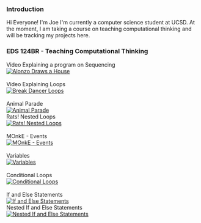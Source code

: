 ### Introduction
Hi Everyone! I'm Joe I'm currently a computer science student at UCSD. At the moment, I am taking a course on teaching computational thinking and will be tracking my projects here.

### EDS 124BR - Teaching Computational Thinking
Video Explaining a program on Sequencing\
[![Alonzo Draws a House](https://img.youtube.com/vi/5iB7cvxb0Eo/1.jpg)](https://youtu.be/5iB7cvxb0Eo)\
\
Video Explaining Loops\
[![Break Dancer Loops](https://img.youtube.com/vi/auGKMhDnpZQ/1.jpg)](https://youtu.be/auGKMhDnpZQ)\
\
Animal Parade\
[![Animal Parade](https://img.youtube.com/vi/pRCTGp1KFck/1.jpg)](https://youtu.be/pRCTGp1KFck)
\
Rats! Nested Loops\
[![Rats! Nested Loops](https://img.youtube.com/vi/fGk97C6y2F4/1.jpg)](https://youtu.be//fGk97C6y2F4)\
\
MOnkE - Events\
[![MOnkE - Events](https://img.youtube.com/vi/fY7P41Fm5e0/1.jpg)](https://youtu.be/fY7P41Fm5e0)\
\
Variables\
[![Variables](https://img.youtube.com/vi/30u9TMlWmzs/1.jpg)](https://youtu.be/30u9TMlWmzs)\
\
Conditional Loops\
[![Conditional Loops](https://img.youtube.com/vi/EVDLTqxeWkE/1.jpg)](https://youtu.be/EVDLTqxeWkE)
\
\
If and Else Statements\
[![If and Else Statements](https://img.youtube.com/vi/PcGfwrU6g-0/1.jpg)](https://youtu.be/PcGfwrU6g-0)
\
Nested If and Else Statements\
[![Nested If and Else Statements](https://img.youtube.com/vi/-tl2EREzNRU/1.jpg)](https://youtu.be/-tl2EREzNRU)

